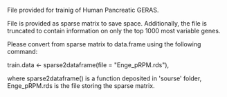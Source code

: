 File provided for trainig of Human Pancreatic GERAS.

File is provided as sparse matrix to save space. Additionally, the file is truncated to contain information on only the top 1000 most variable genes.

Please convert from sparse matrix to data.frame using the following command:

train.data <- sparse2dataframe(file = "Enge_pRPM.rds"),

where sparse2dataframe() is a function deposited in 'sourse' folder, 
<br>Enge_pRPM.rds is the file storing the sparse matrix.
